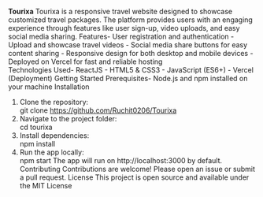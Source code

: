 **Tourixa**
 Tourixa is a responsive travel website designed to showcase customized travel packages. The
 platform provides users with an engaging experience through features like user sign-up, video
 uploads, and easy social media sharing.
 Features- User registration and authentication  - Upload and showcase travel videos  - Social media share buttons for easy content sharing  - Responsive design for both desktop and mobile devices  - Deployed on Vercel for fast and reliable hosting  
Technologies Used- ReactJS  - HTML5 & CSS3  - JavaScript (ES6+)  - Vercel (Deployment)
 Getting Started
 Prerequisites- Node.js and npm installed on your machine
 Installation
 1. Clone the repository:  
   git clone https://github.com/Ruchit0206/Tourixa
2. Navigate to the project folder:  
   cd tourixa
 3. Install dependencies:  
   npm install
 4. Run the app locally:  
   npm start
 The app will run on http://localhost:3000 by default.
 Contributing
 Contributions are welcome! Please open an issue or submit a pull request.
 License
 This project is open source and available under the MIT License
